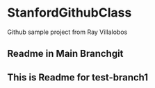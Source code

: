 # StanfordGithubClass
Github sample project from Ray Villalobos

## Readme in Main Branchgit 

## This is Readme for test-branch1


